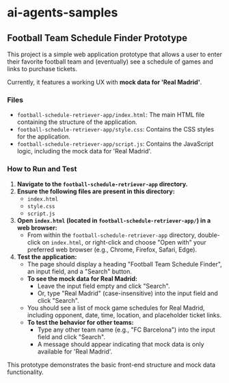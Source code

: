 # ai-agents-samples

## Football Team Schedule Finder Prototype

This project is a simple web application prototype that allows a user to enter their favorite football team and (eventually) see a schedule of games and links to purchase tickets.

Currently, it features a working UX with **mock data for 'Real Madrid'**.

### Files

*   `football-schedule-retriever-app/index.html`: The main HTML file containing the structure of the application.
*   `football-schedule-retriever-app/style.css`: Contains the CSS styles for the application.
*   `football-schedule-retriever-app/script.js`: Contains the JavaScript logic, including the mock data for 'Real Madrid'.

### How to Run and Test

1.  **Navigate to the `football-schedule-retriever-app` directory.**
2.  **Ensure the following files are present in this directory:**
    *   `index.html`
    *   `style.css`
    *   `script.js`
3.  **Open `index.html` (located in `football-schedule-retriever-app/`) in a web browser:**
    *   From within the `football-schedule-retriever-app` directory, double-click on `index.html`, or right-click and choose "Open with" your preferred web browser (e.g., Chrome, Firefox, Safari, Edge).
4.  **Test the application:**
    *   The page should display a heading "Football Team Schedule Finder", an input field, and a "Search" button.
    *   **To see the mock data for Real Madrid:**
        *   Leave the input field empty and click "Search".
        *   Or, type "Real Madrid" (case-insensitive) into the input field and click "Search".
    *   You should see a list of mock game schedules for Real Madrid, including opponent, date, time, location, and placeholder ticket links.
    *   **To test the behavior for other teams:**
        *   Type any other team name (e.g., "FC Barcelona") into the input field and click "Search".
        *   A message should appear indicating that mock data is only available for 'Real Madrid'.

This prototype demonstrates the basic front-end structure and mock data functionality.